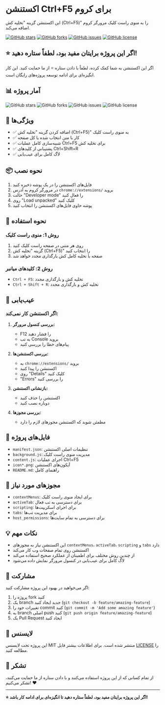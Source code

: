 # اکستنشن Ctrl+F5 برای کروم

این اکستنشن گزینه "تخلیه کش (Ctrl+F5)" را به منوی راست کلیک مرورگر کروم اضافه می‌کند.

[![GitHub stars](https://img.shields.io/github/stars/yourusername/ctrl-f5-extension?style=social)](https://github.com/yourusername/ctrl-f5-extension)
[![GitHub forks](https://img.shields.io/github/forks/yourusername/ctrl-f5-extension?style=social)](https://github.com/yourusername/ctrl-f5-extension)
[![GitHub issues](https://img.shields.io/github/issues/yourusername/ctrl-f5-extension)](https://github.com/yourusername/ctrl-f5-extension/issues)
[![GitHub license](https://img.shields.io/github/license/yourusername/ctrl-f5-extension)](https://github.com/yourusername/ctrl-f5-extension/blob/main/LICENSE)

## ⭐ اگر این پروژه برایتان مفید بود، لطفاً ستاره دهید!

اگر این اکستنشن به شما کمک کرده، لطفاً با دادن ستاره ⭐ از ما حمایت کنید. این کار انگیزه‌ای برای ادامه توسعه پروژه‌های رایگان است.

## 📊 آمار پروژه

![GitHub stars](https://img.shields.io/github/stars/yourusername/ctrl-f5-extension)
![GitHub forks](https://img.shields.io/github/forks/yourusername/ctrl-f5-extension)
![GitHub issues](https://img.shields.io/github/issues/yourusername/ctrl-f5-extension)
![GitHub license](https://img.shields.io/github/license/yourusername/ctrl-f5-extension)

## 🚀 ویژگی‌ها

- ✅ اضافه کردن گزینه "تخلیه کش (Ctrl+F5)" به منوی راست کلیک
- ✅ کار با متن انتخاب شده یا کل صفحه
- ✅ شبیه‌سازی کامل عملیات Ctrl+F5 برای تخلیه کش
- ✅ پشتیبانی از کلیدهای Ctrl+Shift+R
- ✅ لاگ کامل برای عیب‌یابی

## 📦 نحوه نصب

1. فایل‌های اکستنشن را در یک پوشه ذخیره کنید
2. در مرورگر کروم به آدرس `chrome://extensions/` بروید
3. حالت "Developer mode" را فعال کنید
4. روی "Load unpacked" کلیک کنید
5. پوشه حاوی فایل‌های اکستنشن را انتخاب کنید

## 🎯 نحوه استفاده

### روش 1: منوی راست کلیک

1. روی هر متنی در صفحه راست کلیک کنید
2. گزینه "تخلیه کش (Ctrl+F5)" را انتخاب کنید
3. صفحه با تخلیه کامل کش بارگذاری مجدد خواهد شد

### روش 2: کلیدهای میانبر

- `Ctrl + F5`: تخلیه کش و بارگذاری مجدد
- `Ctrl + Shift + R`: تخلیه کش و بارگذاری مجدد

## 🔧 عیب‌یابی

### اگر اکستنشن کار نمی‌کند:

1. **بررسی کنسول مرورگر:**

   - F12 را فشار دهید
   - به تب Console بروید
   - پیام‌های خطا را بررسی کنید

2. **بررسی اکستنشن‌ها:**

   - به `chrome://extensions/` بروید
   - اکستنشن را پیدا کنید
   - روی "Details" کلیک کنید
   - "Errors" را بررسی کنید

3. **بازنشانی اکستنشن:**

   - اکستنشن را حذف کنید
   - دوباره نصب کنید

4. **بررسی مجوزها:**

   - مطمئن شوید که اکستنشن مجوزهای لازم را دارد

## 📁 فایل‌های پروژه

- `manifest.json`: تنظیمات اصلی اکستنشن
- `background.js`: مدیریت منوی راست کلیک
- `content.js`: اجرای عملیات Ctrl+F5
- `icon*.png`: آیکون‌های اکستنشن
- `README.md`: راهنمای کامل

## 🔐 مجوزهای مورد نیاز

- `contextMenus`: برای ایجاد منوی راست کلیک
- `activeTab`: برای دسترسی به تب فعال
- `scripting`: برای اجرای اسکریپت‌ها
- `tabs`: برای مدیریت تب‌ها
- `host_permissions`: برای دسترسی به تمام سایت‌ها

## 💡 نکات مهم

- این اکستنشن نیاز به مجوزهای `contextMenus`، `activeTab`، `scripting` و `tabs` دارد
- اکستنشن روی تمام صفحات وب کار می‌کند
- از چندین روش مختلف برای اطمینان از عملکرد صحیح استفاده می‌کند
- لاگ کامل برای عیب‌یابی در کنسول مرورگر نمایش داده می‌شود

## 🤝 مشارکت

اگر می‌خواهید در بهبود این پروژه مشارکت کنید:

1. پروژه را fork کنید
2. یک branch جدید ایجاد کنید (`git checkout -b feature/amazing-feature`)
3. تغییرات خود را commit کنید (`git commit -m 'Add some amazing feature'`)
4. به branch اصلی push کنید (`git push origin feature/amazing-feature`)
5. یک Pull Request ایجاد کنید

## 📄 لایسنس

این پروژه تحت لایسنس MIT منتشر شده است. برای اطلاعات بیشتر فایل [LICENSE](LICENSE) را مطالعه کنید.

## 🙏 تشکر

از تمام کسانی که از این پروژه استفاده می‌کنند و با دادن ستاره از ما حمایت می‌کنند، تشکر می‌کنیم! ❤️

---

**⭐ اگر این پروژه برایتان مفید بود، لطفاً ستاره دهید تا انگیزه‌ای برای ادامه کار باشد!**
